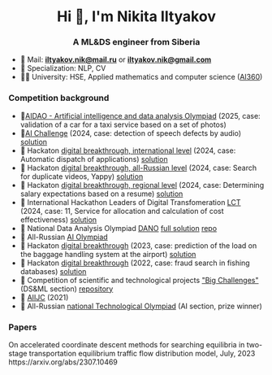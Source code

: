 <h1 align="center">Hi 👋, I'm Nikita Iltyakov</h1>
<h3 align="center">A ML&DS engineer from Siberia</h3>

- 📧 Mail: **iltyakov.nik@mail.ru** or **iltyakov.nik@gmail.com**
- 🎯 Specialization: NLP, CV
- 👨‍🎓 University: HSE, Applied mathematics and computer science ([AI360](https://360-ai.ru/))

<h3 align="left">Competition background</h3>

- 🥇[AIDAO - Artificial intelligence and data analysis Olympiad](https://education.yandex.ru/aidao) (2025, case: validation of a car for a taxi service based on a set of photos) 
- 🥇[AI Challenge](https://aiijc.com/ru/) (2024, case: detection of speech defects by audio) [solution](https://github.com/alexsmirnov6/tbank-aic)
- 🥇 Hackaton [digital breakthrough, international level](https://hacks-ai.ru/) (2024, case: Automatic dispatch of applications) [solution](https://github.com/BondarchukGleb42/mailstic)
- 🥇 Hackaton [digital breakthrough, all-Russian level](https://hacks-ai.ru/) (2024, case: Search for duplicate videos, Yappy) [solution](https://github.com/Lareton/digital_hack_yappy)
- 🥇 Hackaton [digital breakthrough, regional level](https://hacks-ai.ru/) (2024, case: Determining salary expectations based on a resume) [solution](https://github.com/talkiiing-team/merito)
- 🥇 International Hackathon Leaders of Digital Transfomeration [LCT](https://i.moscow/lct) (2024, case: 11, Service for allocation and calculation of cost effectiveness) [solution](https://github.com/talkiiing-team/zakupai)
- 🥇 National Data Analysis Olympiad [DANO](https://dano.hse.ru/) [full solution](https://dano.hse.ru/result#2023) [repo](https://github.com/Lareton/dano_work_isnt_wolf)
- 🥇 All-Russian [AI Olympiad](https://ai.edu.gov.ru/2023) 
- 🥇 Hackaton [digital breakthrough](https://2023.hacks-ai.ru/hackathons.html?eventId=969077&caseEl=1025807&tab=1#sCases) (2023, case: prediction of the load on the baggage handling system at the airport) [solution](https://github.com/talkiiing-team/birka-hack-ai)
- 🥇 Hackaton [digital breakthrough](https://hacks-ai.ru/) (2022, case: fraud search in fishing databases) [solution](https://github.com/talkiiing-team/atlantis)
- 🥇 Сompetition of scientific and technological projects ["Big Challenges"](https://konkurs.sochisirius.ru/)  (DS&ML section) [repository](https://github.com/Lareton/deep_knowledge_tracing)
- 🥈 [AIIJC](https://aiijc.com/ru/) (2021)
- 🥈 All-Russian [national Technological Olympiad](https://ntcontest.ru/) (AI section, prize winner) 

<h3 align="left">Papers</h3>
On accelerated coordinate descent methods for searching equilibria in two-stage transportation equilibrium traffic flow distribution model, July, 2023
<br> https://arxiv.org/abs/2307.10469 </br>


